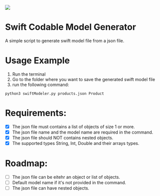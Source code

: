![](https://repository-images.githubusercontent.com/412517075/d07cae05-6d5e-4f70-9fa0-4ced237ac1ec)


# Swift Codable Model Generator
A simple script to generate swift model file from a json file.

# Usage Example

1. Run the terminal
2. Go to the folder where you want to save the generated swift model file
3. run the following command:

```
python3 swiftModeler.py products.json Product

```

# Requirements:

- [x] The json file must contains a list of objects of size 1 or more.
- [x] The json file name and the model name are required in the command.
- [x] The json file should NOT contains nested objects.
- [x] The supported types String, Int, Double and their arrays types.

# Roadmap:

- [ ] The json file can be eitehr an object or list of objects.
- [ ] Default model name if it's not provided in the command.
- [ ] The json file can have nested objects.